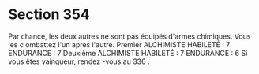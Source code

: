 # Section 354

Par chance, les deux autres ne sont pas équipés d'armes chimiques. Vous les c ombattez
l'un après l'autre.
Premier
ALCHIMISTE HABILETÉ : 7 ENDURANCE : 7
Deuxième
ALCHIMISTE HABILETÉ : 7 ENDURANCE : 6
Si vous êtes vainqueur, rendez -vous au  336 .